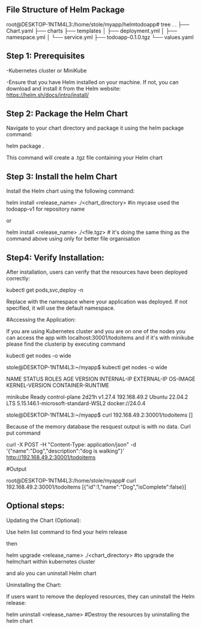 ## File Structure of Helm Package 

root@DESKTOP-1NTM4L3:/home/stole/myapp/helmtodoapp# tree .
.
├── Chart.yaml
├── charts
├── templates
│   ├── deployment.yml
│   ├── namespace.yml
│   └── service.yml
├── todoapp-0.1.0.tgz
└── values.yaml



## Step 1: Prerequisites

-Kubernetes cluster or MiniKube

-Ensure that you have Helm installed on your machine. If not, you can download and install it from the Helm website: https://helm.sh/docs/intro/install/

## Step 2: Package the Helm Chart
Navigate to your chart directory and package it using the helm package command:

helm package .

This command will create a .tgz file containing your Helm chart

## Step 3: Install the helm Chart 

Install the Helm chart using the following command:

helm install <release_name> ./<chart_directory>  #in mycase used the todoapp-v1 for repository name 

or 

helm install <release_name> ./<file.tgz> # it's doing the same thing as the command above using only for better file  organisation 

## Step4: Verify Installation:
After installation, users can verify that the resources have been deployed correctly:

kubectl get pods,svc,deploy -n <namespace> 

Replace <namespace> with the namespace where your application was deployed. If not specified, it will use the default namespace.

#Accessing the Application:

If you are using Kubernetes cluster and you are on one of the nodes you can access the app with localhost:30001/todoitems 
and if it's with minikube please find the clusterip by executing command 

kubectl get nodes -o wide

stole@DESKTOP-1NTM4L3:~/myapp$ kubectl get nodes -o wide

NAME       STATUS   ROLES           AGE     VERSION   INTERNAL-IP    EXTERNAL-IP   OS-IMAGE             KERNEL-VERSION                       CONTAINER-RUNTIME

minikube   Ready    control-plane   2d21h   v1.27.4   192.168.49.2   <none>        Ubuntu 22.04.2 LTS   5.15.146.1-microsoft-standard-WSL2   docker://24.0.4

stole@DESKTOP-1NTM4L3:~/myapp$ curl 192.168.49.2:30001/todoitems
[]

Because of the memory database the resquest output is with no data. Curl put command

 curl -X POST -H "Content-Type: application/json" -d '{"name":"Dog","description":"dog is walking"}' http://192.168.49.2:30001/todoitems

#Output 

root@DESKTOP-1NTM4L3:/home/stole/myapp# curl 192.168.49.2:30001/todoitems
 [{"id":1,"name":"Dog","isComplete":false}]

## Optional steps:

Updating the Chart (Optional):

Use helm list command to find your helm release

then 

helm upgrade <release_name> ./<chart_directory> #to upgrade the helmchart within kubernetes cluster 

and alo you can uninstall Helm chart

Uninstalling the Chart:

If users want to remove the deployed resources, they can uninstall the Helm release:

helm uninstall <release_name> #Destroy the resources by uninstalling the helm chart

